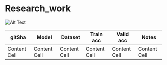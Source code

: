 # Research_work

![Alt Text](https://psv4.userapi.com/c848028/u28586735/docs/d12/2d326ecd6271/giphy.gif?extra=9yGVy-LAEP6A6F2L5THQ0HPQOyzTyfmRc0GfB17g5PDlWe2Jdc5KSUK719f7jpu5pH7pZqz2GfVB4Fc00AhW-u3mIa3Yscspdu8YS_M94GdiE7KMkqvWdHyOh9aUUiX6p5ExKRZRgCnn2--sGKInQVI)


| gitSha        | Model         | Dataset       | Train acc     | Valid acc     | Notes         | 
| ------------- | ------------- | ------------- | ------------- | ------------- | ------------- |
| Content Cell  | Content Cell  | Content Cell  | Content Cell  | Content Cell  | Content Cell  |
